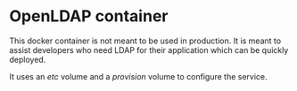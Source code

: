 # OpenLDAP container

This docker container is not meant to be used in production. It is meant
to assist developers who need LDAP for their application which can be
quickly deployed.

It uses an *etc* volume and a *provision* volume to configure the service.
